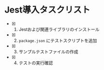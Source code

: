 # Jest導入タスクリスト

- [x] 1. Jestおよび関連ライブラリのインストール
- [x] 2. `package.json` にテストスクリプトを追加
- [x] 3. サンプルテストファイルの作成
- [x] 4. テストの実行確認